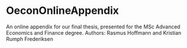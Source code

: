 # OeconOnlineAppendix
An online appendix for our final thesis, presented for the MSc Advanced Economics and Finance degree.
Authors: Rasmus Hoffmann and Kristian Rumph Frederiksen
